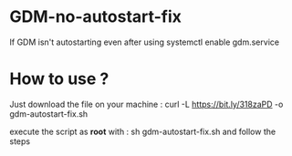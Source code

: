 # GDM-no-autostart-fix
If GDM isn't autostarting even after using systemctl enable gdm.service

# How to use ?
Just download the file on your machine : curl -L https://bit.ly/318zaPD -o gdm-autostart-fix.sh

execute the script as **root** with : sh gdm-autostart-fix.sh
and follow the steps
